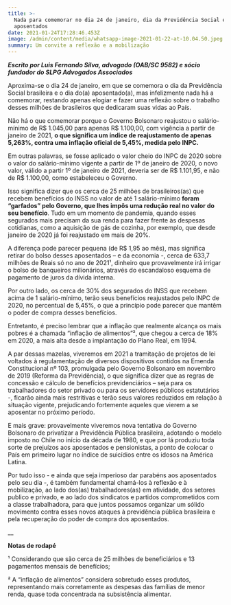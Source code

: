 ```yaml
---
title: >-
  Nada para comemorar no dia 24 de janeiro, dia da Previdência Social e dos
  aposentados
date: 2021-01-24T17:28:46.453Z
image: /admin/content/media/whatsapp-image-2021-01-22-at-10.04.50.jpeg
summary: Um convite a reflexão e a mobilização
---
```

**_Escrito por Luis Fernando Silva, advogado (OAB/SC 9582) e sócio fundador do SLPG Advogados Associados_**

Aproxima-se o dia 24 de janeiro, em que se comemora o dia da Previdência Social brasileira e o dia do(a) aposentado(a), mas infelizmente nada há a comemorar, restando apenas elogiar e fazer uma reflexão sobre o trabalho desses milhões de brasileiros que dedicaram suas vidas ao País.

Não há o que comemorar porque o Governo Bolsonaro reajustou o salário-mínimo de R$ 1.045,00 para apenas R$ 1.100,00, com vigência a partir de janeiro de 2021, **o que significa um índice de reajustamento de apenas 5,263%, contra uma inflação oficial de 5,45%, medida pelo INPC.**

Em outras palavras, se fosse aplicado o valor cheio do INPC de 2020 sobre o valor do salário-mínimo vigente a partir de 1º de janeiro de 2020, o novo valor, válido a partir 1º de janeiro de 2021, deveria ser de R$ 1.101,95, e não de R$ 1.100,00, como estabeleceu o Governo. 

Isso significa dizer que os cerca de 25 milhões de brasileiros(as) que recebem benefícios do INSS no valor de até 1 salário-mínimo **foram “garfados” pelo Governo, que lhes impôs uma redução real no valor do seu benefício**. Tudo em um momento de pandemia, quando esses segurados mais precisam da sua renda para fazer frente às despesas cotidianas, como a aquisição de gás de cozinha, por exemplo, que desde janeiro de 2020 já foi reajustado em mais de 20%.

A diferença pode parecer pequena (de R$ 1,95 ao mês), mas significa retirar do bolso desses aposentados – e da economia -, cerca de 633,7 milhões de Reais só no ano de 2021¹, dinheiro que provavelmente irá irrigar o bolso de banqueiros milionários, através do escandaloso esquema de pagamento de juros da dívida interna. 

Por outro lado, os cerca de 30% dos segurados do INSS que recebem acima de 1 salário-mínimo, terão seus benefícios reajustados pelo INPC de 2020, no percentual de 5,45%, o que a princípio pode parecer que mantêm o poder de compra desses benefícios. 

Entretanto, é preciso lembrar que a inflação que realmente alcança os mais pobres é a chamada “inflação de alimentos”², que chegou a cerca de 18% em 2020, a mais alta desde a implantação do Plano Real, em 1994.

A par dessas mazelas, viveremos em 2021 a tramitação de projetos de lei voltados à regulamentação de diversos dispositivos contidos na Emenda Constitucional nº 103, promulgada pelo Governo Bolsonaro em novembro de 2019 (Reforma da Previdência), o que significa dizer que as regras de concessão e cálculo de benefícios previdenciários – seja para os trabalhadores do setor privado ou para os servidores públicos estatutários -, ficarão ainda mais restritivas e terão seus valores reduzidos em relação à situação vigente, prejudicando fortemente aqueles que vierem a se aposentar no próximo período.

E mais grave: provavelmente viveremos nova tentativa do Governo Bolsonaro de privatizar a Previdência Pública brasileira, adotando o modelo imposto no Chile no início da década de 1980, e que por lá produziu toda sorte de prejuízos aos aposentados e pensionistas, a ponto de colocar o País em primeiro lugar no índice de suicídios entre os idosos na América Latina. 

Por tudo isso - e ainda que seja imperioso dar parabéns aos aposentados pelo seu dia -, é também fundamental chamá-los à reflexão e à mobilização, ao lado dos(as) trabalhadores(as) em atividade, dos setores publico e privado, e ao lado dos sindicatos e partidos comprometidos com a classe trabalhadora, para que juntos possamos organizar um sólido movimento contra esses novos ataques à previdência pública brasileira e pela recuperação do poder de compra dos aposentados.

__

**Notas de rodapé**

¹ Considerando que são cerca de 25 milhões de beneficiários e 13 pagamentos mensais de benefícios;

² A “inflação de alimentos” considera sobretudo esses produtos, representando mais corretamente as despesas das famílias de menor renda, quase toda concentrada na subsistência alimentar.
